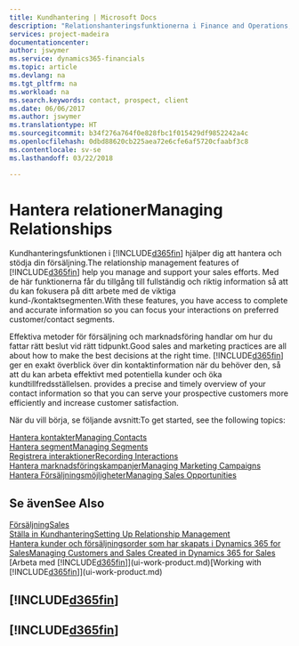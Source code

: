 ```yaml
---
title: Kundhantering | Microsoft Docs
description: "Relationshanteringsfunktionerna i Finance and Operations, Business edition ger stöd till din försäljning och låter dig komma åt information om kontakter och potentiella kunder så att du på ett effektivt sätt kan betjäna kunder."
services: project-madeira
documentationcenter: 
author: jswymer
ms.service: dynamics365-financials
ms.topic: article
ms.devlang: na
ms.tgt_pltfrm: na
ms.workload: na
ms.search.keywords: contact, prospect, client
ms.date: 06/06/2017
ms.author: jswymer
ms.translationtype: HT
ms.sourcegitcommit: b34f276a764f0e828fbc1f015429df9852242a4c
ms.openlocfilehash: 0dbd88620cb225aea72e6cfe6af5720cfaabf3c8
ms.contentlocale: sv-se
ms.lasthandoff: 03/22/2018

---
```

# <a name="managing-relationships"></a><span data-ttu-id="e6ba4-103">Hantera relationer</span><span class="sxs-lookup"><span data-stu-id="e6ba4-103">Managing Relationships</span></span>
<span data-ttu-id="e6ba4-104">Kundhanteringsfunktionen i [!INCLUDE[d365fin](includes/d365fin_md.md)] hjälper dig att hantera och stödja din försäljning.</span><span class="sxs-lookup"><span data-stu-id="e6ba4-104">The relationship management features of [!INCLUDE[d365fin](includes/d365fin_md.md)] help you manage and support your sales efforts.</span></span> <span data-ttu-id="e6ba4-105">Med de här funktionerna får du tillgång till fullständig och riktig information så att du kan fokusera på ditt arbete med de viktiga kund-/kontaktsegmenten.</span><span class="sxs-lookup"><span data-stu-id="e6ba4-105">With these features, you have access to complete and accurate information so you can focus your interactions on preferred customer/contact segments.</span></span>

<span data-ttu-id="e6ba4-106">Effektiva metoder för försäljning och marknadsföring handlar om hur du fattar rätt beslut vid rätt tidpunkt.</span><span class="sxs-lookup"><span data-stu-id="e6ba4-106">Good sales and marketing practices are all about how to make the best decisions at the right time.</span></span> [!INCLUDE[d365fin](includes/d365fin_md.md)]<span data-ttu-id="e6ba4-107"> ger en exakt överblick över din kontaktinformation när du behöver den, så att du kan arbeta effektivt med potentiella kunder och öka kundtillfredsställelsen.</span><span class="sxs-lookup"><span data-stu-id="e6ba4-107"> provides a precise and timely overview of your contact information so that you can serve your prospective customers more efficiently and increase customer satisfaction.</span></span>

<span data-ttu-id="e6ba4-108">När du vill börja, se följande avsnitt:</span><span class="sxs-lookup"><span data-stu-id="e6ba4-108">To get started, see the following topics:</span></span>

[<span data-ttu-id="e6ba4-109">Hantera kontakter</span><span class="sxs-lookup"><span data-stu-id="e6ba4-109">Managing Contacts</span></span>](marketing-contacts.md)  
[<span data-ttu-id="e6ba4-110">Hantera segment</span><span class="sxs-lookup"><span data-stu-id="e6ba4-110">Managing Segments</span></span>](marketing-segments.md)  
[<span data-ttu-id="e6ba4-111">Registrera interaktioner</span><span class="sxs-lookup"><span data-stu-id="e6ba4-111">Recording Interactions</span></span>](marketing-interactions.md)  
[<span data-ttu-id="e6ba4-112">Hantera marknadsföringskampanjer</span><span class="sxs-lookup"><span data-stu-id="e6ba4-112">Managing Marketing Campaigns</span></span>](marketing-campaigns.md)  
[<span data-ttu-id="e6ba4-113">Hantera Försäljningsmöjligheter</span><span class="sxs-lookup"><span data-stu-id="e6ba4-113">Managing Sales Opportunities</span></span>](marketing-manage-sales-opportunities.md)

## <a name="see-also"></a><span data-ttu-id="e6ba4-114">Se även</span><span class="sxs-lookup"><span data-stu-id="e6ba4-114">See Also</span></span>
[<span data-ttu-id="e6ba4-115">Försäljning</span><span class="sxs-lookup"><span data-stu-id="e6ba4-115">Sales</span></span>](sales-manage-sales.md)  
[<span data-ttu-id="e6ba4-116">Ställa in Kundhantering</span><span class="sxs-lookup"><span data-stu-id="e6ba4-116">Setting Up Relationship Management</span></span>](marketing-setup-marketing.md)  
[<span data-ttu-id="e6ba4-117">Hantera kunder och försäljningsorder som har skapats i Dynamics 365 for Sales</span><span class="sxs-lookup"><span data-stu-id="e6ba4-117">Managing Customers and Sales Created in Dynamics 365 for Sales</span></span>](marketing-integrate-dynamicscrm.md)  
<span data-ttu-id="e6ba4-118">[Arbeta med [!INCLUDE[d365fin](includes/d365fin_md.md)]](ui-work-product.md)</span><span class="sxs-lookup"><span data-stu-id="e6ba4-118">[Working with [!INCLUDE[d365fin](includes/d365fin_md.md)]](ui-work-product.md)</span></span>  

## [!INCLUDE[d365fin](includes/free_trial_md.md)]  
## [!INCLUDE[d365fin](includes/training_link_md.md)]

